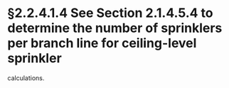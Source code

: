 # §2.2.4.1.4 See Section 2.1.4.5.4 to determine the number of sprinklers per branch line for ceiling-level sprinkler



calculations.